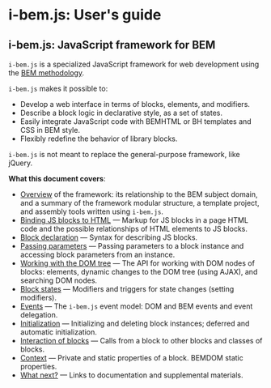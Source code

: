 i-bem.js: User's guide
======================

i-bem.js: JavaScript framework for BEM
--------------------------------------

`i-bem.js` is a specialized JavaScript framework for web development
using the [BEM methodology](https://en.bem.info/method/).

`i-bem.js` makes it possible to:

-   Develop a web interface in terms of blocks, elements, and modifiers.
-   Describe a block logic in declarative style, as a set of states.
-   Easily integrate JavaScript code with BEMHTML or BH templates and CSS in BEM style.
-   Flexibly redefine the behavior of library blocks.

`i-bem.js` is not meant to replace the general-purpose framework, like jQuery.

**What this document covers**:

-   [Overview](./i-bem-js-common.en.md) of the framework: its relationship to the BEM subject domain, and a summary of the framework modular
    structure, a template project, and assembly tools written
    using `i-bem.js`.
-   [Binding JS blocks to HTML](./i-bem-js-html-binding.en.md) — Markup for JS blocks in a page
    HTML code and the possible relationships of HTML elements to JS blocks.
-   [Block declaration](./i-bem-js-decl.en.md) — Syntax for describing JS blocks.
-   [Passing parameters](./i-bem-js-params.en.md) — Passing parameters to a block instance and accessing block parameters from an instance.
-   [Working with the DOM tree](./i-bem-js-dom.en.md) — The API for working with DOM nodes of blocks:
    elements, dynamic changes to the DOM tree (using AJAX), and searching DOM nodes.
-   [Block states](./i-bem-js-states.en.md) — Modifiers and triggers for state changes (setting modifiers).
-   [Events](./i-bem-js-events.en.md) — The `i-bem.js` event model: DOM and BEM events and event delegation.
-   [Initialization](./i-bem-js-init.en.md) — Initializing and deleting block instances; deferred and automatic initialization.
-   [Interaction of blocks](./i-bem-js-interact.en.md) — Calls from a block to other blocks and classes of blocks.
-   [Context](./i-bem-js-context.en.md) — Private and static properties of a block. BEMDOM static properties.
-   [What next?](./i-bem-js-extras.en.md) — Links to documentation and supplemental materials.
